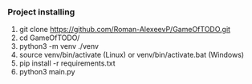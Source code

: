 ### Project installing

1. git clone https://github.com/Roman-AlexeevP/GameOfTODO.git
2. cd GameOfTODO/
3. python3 -m venv ./venv
4. source venv/bin/activate (Linux) or venv/bin/activate.bat (Windows)
5. pip install -r requirements.txt
6. python3 main.py